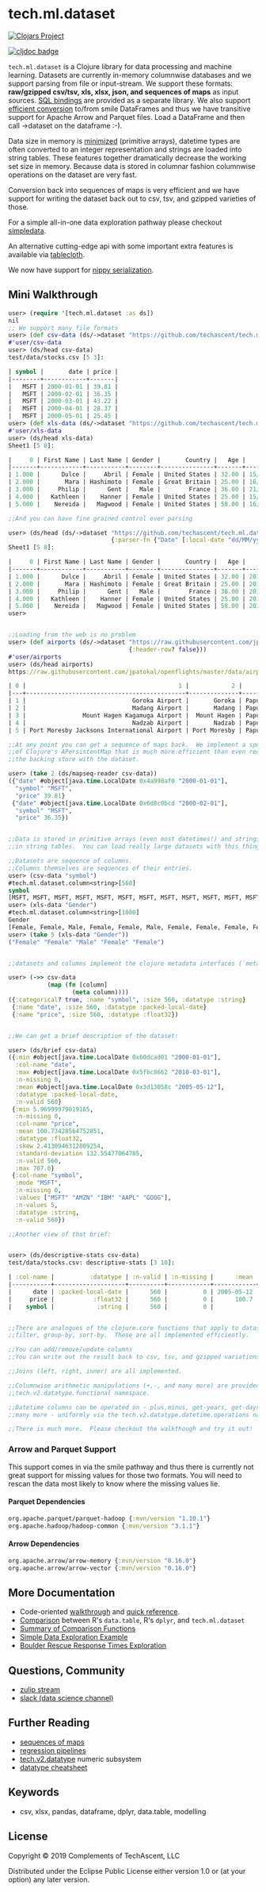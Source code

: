 # tech.ml.dataset


[![Clojars Project](https://img.shields.io/clojars/v/techascent/tech.ml.dataset.svg)](https://clojars.org/techascent/tech.ml.dataset)

[![cljdoc badge](https://cljdoc.org/badge/techascent/tech.ml.dataset)](https://cljdoc.org/d/techascent/tech.ml.dataset/CURRENT)


`tech.ml.dataset` is a Clojure library for data processing and machine learning.  Datasets are
currently in-memory columnwise databases and we support parsing from file or
input-stream.  We support these formats: **raw/gzipped csv/tsv, xls, xlsx, json,
and sequences of maps** as input sources.  [SQL bindings](https://github.com/techascent/tech.ml.dataset.sql)
are provided as a separate library. We also support [efficient conversion](src/tech/libs/smile/data.clj)
to/from smile DataFrames and thus we have transitive support for Apache Arrow and Parquet files.  Load
a DataFrame and then call ->dataset on the dataframe :-).

Data size in memory is [minimized](https://gist.github.com/cnuernber/26b88ed259dd1d0dc6ac2aa138eecf37)
(primitive arrays), datetime types are often converted to an integer representation
and strings are loaded into string tables.  These features together dramatically
decrease the working set size in memory.  Because data is stored in columnar fashion
columnwise operations on the dataset are very fast.

Conversion back into sequences of maps is very efficient and we have support for
writing the dataset back out to csv, tsv, and gzipped varieties of those.

For a simple all-in-one data exploration pathway please checkout [simpledata](https://github.com/cnuernber/simpledata).

An alternative cutting-edge api with some important extra features is available via [tablecloth](https://github.com/scicloj/tablecloth).

We now have support for [nippy serialization](docs/nippy-serialization-rocks.md).

## Mini Walkthrough

```clojure
user> (require '[tech.ml.dataset :as ds])
nil
;; We support many file formats
user> (def csv-data (ds/->dataset "https://github.com/techascent/tech.ml.dataset/raw/master/test/data/stocks.csv"))
#'user/csv-data
user> (ds/head csv-data)
test/data/stocks.csv [5 3]:

| symbol |       date | price |
|--------+------------+-------|
|   MSFT | 2000-01-01 | 39.81 |
|   MSFT | 2000-02-01 | 36.35 |
|   MSFT | 2000-03-01 | 43.22 |
|   MSFT | 2000-04-01 | 28.37 |
|   MSFT | 2000-05-01 | 25.45 |
user> (def xls-data (ds/->dataset "https://github.com/techascent/tech.ml.dataset/raw/master/test/data/file_example_XLS_1000.xls"))
#'user/xls-data
user> (ds/head xls-data)
Sheet1 [5 8]:

|     0 | First Name | Last Name | Gender |       Country |   Age |       Date |   Id |
|-------+------------+-----------+--------+---------------+-------+------------+------|
| 1.000 |      Dulce |     Abril | Female | United States | 32.00 | 15/10/2017 | 1562 |
| 2.000 |       Mara | Hashimoto | Female | Great Britain | 25.00 | 16/08/2016 | 1582 |
| 3.000 |     Philip |      Gent |   Male |        France | 36.00 | 21/05/2015 | 2587 |
| 4.000 |   Kathleen |    Hanner | Female | United States | 25.00 | 15/10/2017 | 3549 |
| 5.000 |    Nereida |   Magwood | Female | United States | 58.00 | 16/08/2016 | 2468 |

;;And you can have fine grained control over parsing

user> (ds/head (ds/->dataset "https://github.com/techascent/tech.ml.dataset/raw/master/test/data/file_example_XLS_1000.xls"
                             {:parser-fn {"Date" [:local-date "dd/MM/yyyy"]}}))
Sheet1 [5 8]:

|     0 | First Name | Last Name | Gender |       Country |   Age |       Date |   Id |
|-------+------------+-----------+--------+---------------+-------+------------+------|
| 1.000 |      Dulce |     Abril | Female | United States | 32.00 | 2017-10-15 | 1562 |
| 2.000 |       Mara | Hashimoto | Female | Great Britain | 25.00 | 2016-08-16 | 1582 |
| 3.000 |     Philip |      Gent |   Male |        France | 36.00 | 2015-05-21 | 2587 |
| 4.000 |   Kathleen |    Hanner | Female | United States | 25.00 | 2017-10-15 | 3549 |
| 5.000 |    Nereida |   Magwood | Female | United States | 58.00 | 2016-08-16 | 2468 |
user>


;;Loading from the web is no problem
user> (def airports (ds/->dataset "https://raw.githubusercontent.com/jpatokal/openflights/master/data/airports.dat"
                                  {:header-row? false}))
#'user/airports
user> (ds/head airports)
https://raw.githubusercontent.com/jpatokal/openflights/master/data/airports.dat [5 14]:

| 0 |                                           1 |            2 |                3 |   4 |    5 |      6 |     7 |    8 |    9 | 10 |                   11 |      12 |          13 |
|---+---------------------------------------------+--------------+------------------+-----+------+--------+-------+------+------+----+----------------------+---------+-------------|
| 1 |                              Goroka Airport |       Goroka | Papua New Guinea | GKA | AYGA | -6.082 | 145.4 | 5282 | 10.0 |  U | Pacific/Port_Moresby | airport | OurAirports |
| 2 |                              Madang Airport |       Madang | Papua New Guinea | MAG | AYMD | -5.207 | 145.8 |   20 | 10.0 |  U | Pacific/Port_Moresby | airport | OurAirports |
| 3 |                Mount Hagen Kagamuga Airport |  Mount Hagen | Papua New Guinea | HGU | AYMH | -5.827 | 144.3 | 5388 | 10.0 |  U | Pacific/Port_Moresby | airport | OurAirports |
| 4 |                              Nadzab Airport |       Nadzab | Papua New Guinea | LAE | AYNZ | -6.570 | 146.7 |  239 | 10.0 |  U | Pacific/Port_Moresby | airport | OurAirports |
| 5 | Port Moresby Jacksons International Airport | Port Moresby | Papua New Guinea | POM | AYPY | -9.443 | 147.2 |  146 | 10.0 |  U | Pacific/Port_Moresby | airport | OurAirports |

;;At any point you can get a sequence of maps back.  We implement a special version
;;of Clojure's APersistentMap that is much more efficient than even records and shares
;;the backing store with the dataset.

user> (take 2 (ds/mapseq-reader csv-data))
({"date" #object[java.time.LocalDate 0x4a998af0 "2000-01-01"],
  "symbol" "MSFT",
  "price" 39.81}
 {"date" #object[java.time.LocalDate 0x6d8c0bcd "2000-02-01"],
  "symbol" "MSFT",
  "price" 36.35})


;;Data is stored in primitive arrays (even most datetimes!) and strings are stored
;;in string tables.  You can load really large datasets with this thing!

;;Datasets are sequence of columns.
;;Columns themselves are sequences of their entries.
user> (csv-data "symbol")
#tech.ml.dataset.column<string>[560]
symbol
[MSFT, MSFT, MSFT, MSFT, MSFT, MSFT, MSFT, MSFT, MSFT, MSFT, MSFT, MSFT, MSFT, MSFT, MSFT, MSFT, MSFT, MSFT, MSFT, MSFT, ...]
user> (xls-data "Gender")
#tech.ml.dataset.column<string>[1000]
Gender
[Female, Female, Male, Female, Female, Male, Female, Female, Female, Female, Female, Male, Female, Male, Female, Female, Female, Female, Female, Female, ...]
user> (take 5 (xls-data "Gender"))
("Female" "Female" "Male" "Female" "Female")


;;datasets and columns implement the clojure metadata interfaces (`meta`, `withMeta`).

user> (->> csv-data
           (map (fn [column]
                  (meta column))))
({:categorical? true, :name "symbol", :size 560, :datatype :string}
 {:name "date", :size 560, :datatype :packed-local-date}
 {:name "price", :size 560, :datatype :float32})


;;We can get a brief description of the dataset:

user> (ds/brief csv-data)
({:min #object[java.time.LocalDate 0x60dcad01 "2000-01-01"],
  :col-name "date",
  :max #object[java.time.LocalDate 0x5fbc8662 "2010-03-01"],
  :n-missing 0,
  :mean #object[java.time.LocalDate 0x3d13058c "2005-05-12"],
  :datatype :packed-local-date,
  :n-valid 560}
 {:min 5.96999979019165,
  :n-missing 0,
  :col-name "price",
  :mean 100.73428564752851,
  :datatype :float32,
  :skew 2.4130946312809254,
  :standard-deviation 132.55477064785,
  :n-valid 560,
  :max 707.0}
 {:col-name "symbol",
  :mode "MSFT",
  :n-missing 0,
  :values ["MSFT" "AMZN" "IBM" "AAPL" "GOOG"],
  :n-values 5,
  :datatype :string,
  :n-valid 560})

;;Another view of that brief:


user> (ds/descriptive-stats csv-data)
test/data/stocks.csv: descriptive-stats [3 10]:

| :col-name |          :datatype | :n-valid | :n-missing |      :mean | :mode |       :min |       :max | :standard-deviation | :skew |
|-----------+--------------------+----------+------------+------------+-------+------------+------------+---------------------+-------|
|      date | :packed-local-date |      560 |          0 | 2005-05-12 |       | 2000-01-01 | 2010-03-01 |                     |       |
|     price |           :float32 |      560 |          0 |      100.7 |       |      5.970 |      707.0 |               132.6 | 2.413 |
|    symbol |            :string |      560 |          0 |            |  MSFT |            |            |                     |       |


;;There are analogues of the clojure.core functions that apply to dataset:
;;filter, group-by, sort-by.  These are all implemented efficiently.

;;You can add/remove/update columns
;;You can write out the result back to csv, tsv, and gzipped variations of those.

;;Joins (left, right, inner) are all implemented.

;;Columnwise arithmetic manipulations (+,-, and many more) are provided via the
;;tech.v2.datatype.functional namespace.

;;Datetime columns can be operated on - plus,minus, get-years, get-days, and
;;many more - uniformly via the tech.v2.datatype.datetime.operations namespace.

;;There is much more.  Please checkout the walkthough and try it out!
```

### Arrow and Parquet Support

This support comes in via the smile pathway and thus there is currently not great
support for missing values for those two formats.  You will need to rescan the data
most likely to know where the missing values lie.

#### Parquet Dependencies

```clojure
org.apache.parquet/parquet-hadoop {:mvn/version "1.10.1"}
org.apache.hadoop/hadoop-common {:mvn/version "3.1.1"}
```

#### Arrow Dependencies

```clojure
org.apache.arrow/arrow-memory {:mvn/version "0.16.0"}
org.apache.arrow/arrow-vector {:mvn/version "0.16.0"}
```


## More Documentation

* Code-oriented [walkthrough](docs/walkthrough.md) and [quick reference](docs/quick-reference.md).
* [Comparison](https://github.com/genmeblog/techtest/blob/master/src/techtest/datatable_dplyr.clj) between R's `data.table`, R's `dplyr`, and `tech.ml.dataset`
* [Summary of Comparison Functions](https://github.com/genmeblog/techtest/wiki/Summary-of-functions)
* [Simple Data Exploration Example](https://github.com/cnuernber/simpledata)
* [Boulder Rescue Response Times Exploration](https://nextjournal.com/chrisn/boulder-rescue-response-times/)


## Questions, Community

* [zulip stream](https://clojurians.zulipchat.com/#narrow/stream/236259-tech.2Eml.2Edataset.2Edev)
* [slack (data science channel)](https://clojurians.slack.com/archives/C0BQDEJ8M)


## Further Reading

* [sequences of maps](test/tech/ml/dataset/mapseq_test.clj)
* [regression pipelines](test/tech/ml/dataset/ames_test.clj)
* [tech.v2.datatype](https://github.com/techascent/tech.datatype) numeric subsystem
* [datatype cheatsheet](https://github.com/techascent/tech.datatype/blob/master/docs/cheatsheet.md)


## Keywords
 - csv, xlsx, pandas, dataframe, dplyr, data.table, modelling


## License

Copyright © 2019 Complements of TechAscent, LLC

Distributed under the Eclipse Public License either version 1.0 or (at
your option) any later version.
